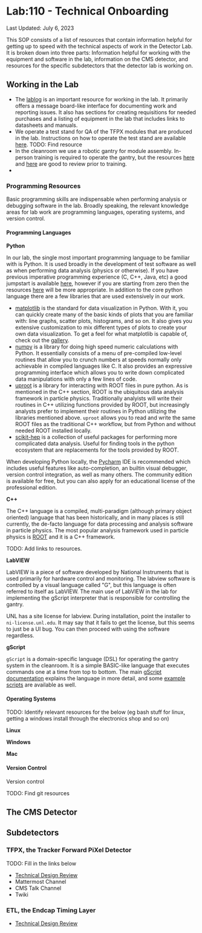 # Lab:110 - Technical Onboarding

Last Updated: July 6, 2023

This SOP consists of a list of resources that contain information helpful for getting up to speed with the technical aspects of work in the Detector Lab. It is broken down into three parts: Information helpful for working with the equipment and software in the lab, information on the CMS detector, and resources for the specific subdetectors that the detector lab is working on.

## Working in the Lab

  - The [lablog](nebraskadetectorlab.com) is an important resource for working in the lab. It primarily offers a message board-like interface for documenting work and reporting issues. It also has sections for creating requisitions for needed purchases and a listing of equipment in the lab that includes links to datasheets and manuals. 
  - We operate a test stand for QA of the TFPX modules that are produced in the lab. Instructions on how to operate the test stand are available [here](). TODO: Find resource
  - In the cleanroom we use a robotic gantry for module assembly. In-person training is required to operate the gantry, but the resources [here](https://github.com/CUASAS/pixel-gantry-control) and [here](https://drive.google.com/drive/folders/1jjhutLgPGgwVizSZdoIk1yHqYb2zJ_WL) are good to review prior to training.
  - 

### Programming Resources

Basic programming skills are indispensable when performing analysis or debugging software in the lab. Broadly speaking, the relevant knowledge areas for lab work are programming languages, operating systems, and version control.

#### Programming Languages

**Python**

In our lab, the single most important programming language to be familiar with is Python. It is used broadly in the development of test software as well as when performing data analysis (physics or otherwise). If you have previous imperative programming experience (C, C++, Java, etc) a good jumpstart is available [here](https://learnxinyminutes.com/docs/python/), however if you are starting from zero then the resources [here](https://docs.python.org/3/tutorial/) will be more appropriate. In addition to the core python language there are a few libraries that are used extensively in our work.

  - [matplotlib](https://matplotlib.org/) is the standard for data visualization in Python. With it, you can quickly create many of the basic kinds of plots that you are familiar with: line graphs, scatter plots, histograms, and so on. It also gives you extensive customization to mix different types of plots to create your own data visualization. To get a feel for what matplotlib is capable of, check out the [gallery](https://matplotlib.org/stable/gallery/index).
  - [numpy](https://numpy.org/) is a library for doing high speed numeric calculations with Python. It essentially consists of a menu of pre-compiled low-level routines that allow you to crunch numbers at speeds normally only achievable in compiled languages like C. It also provides an expressive programming interface which allows you to write down complicated data manipulations with only a few lines of code.
  - [uproot](https://uproot.readthedocs.io/en/latest/basic.html) is a library for interacting with ROOT files in pure python. As is mentioned in the C++ section, ROOT is the ubiquitous data analysis framework in particle physics. Traditionally analyists will write their routines in C++ utilizing functions provided by ROOT, but increasingly analysts prefer to implement their routines in Python utilizing the libraries mentioned above. `uproot` allows you to read and write the same ROOT files as the traditional C++ workflow, but from Python and without needed ROOT installed locally.
  - [scikit-hep](https://scikit-hep.org/) is a collection of useful packages for performing more complicated data analysis. Useful for finding tools in the python ecosystem that are replacements for the tools provided by ROOT.

When developing Python locally, the [Pycharm](https://www.jetbrains.com/pycharm/) IDE is recommended which includes useful features like auto-completion, an builtin visual debugger, version control integration, as well as many others. The community edition is available for free, but you can also apply for an educational license of the professional edition.


**C++**

The C++ language is a compiled, multi-paradigm (although primary object oriented) language that has been historically, and in many places is still currently, the de-facto language for data processing and analysis software in particle physics. The most popular analysis framework used in particle physics is [ROOT](https://root.cern.ch/) and it is a C++ framework.

TODO: Add links to resources.

**LabVIEW**

LabVIEW is a piece of software developed by National Instruments that is used primarily for hardware control and monitoring. The labview software is controlled by a visual language called "G", but this language is often referred to itself as LabVIEW. The main use of LabVIEW in the lab for implementing the gScript interpreter that is responsible for controlling the gantry.

UNL has a site license for labview. During installation, point the installer to `ni-license.unl.edu`. It may say that it fails to get the license, but this seems to just be a UI bug. You can then proceed with using the software regardless. 

**gScript**

`gScript` is a domain-specific language (DSL) for operating the gantry system in the cleanroom. It is a simple BASIC-like language that executes commands one at a time from top to bottom. The main [gScript documentation](https://github.com/CUASAS/pixel-gantry-control/blob/master/Gantry/gScript%20Application/gScript%20Documentation.md) explains the language in more detail, and some [example scripts](https://github.com/CUASAS/pixel-gantry-control/tree/master/Example%20Project/Scripts) are available as well.

#### Operating Systems

TODO: Identify relevant resources for the below (eg bash stuff for linux, getting a windows install through the electronics shop and so on)

**Linux**

**Windows**

**Mac**


#### Version Control

Version control 

TODO: Find git resources

## The CMS Detector

 


## Subdetectors

### TFPX, the Tracker Forward PiXel Detector

TODO: Fill in the links below

  - [Technical Design Review](https://cds.cern.ch/record/2272264/files/CMS-TDR-014.pdf)
  - Mattermost Channel
  - CMS Talk Channel
  - Twiki

### ETL, the Endcap Timing Layer

  - [Technical Design Review](http://cds.cern.ch/record/2667167/files/CMS-TDR-020.pdf?version=2)

